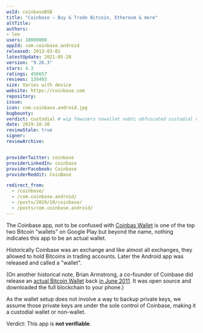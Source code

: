 ```yaml
---
wsId: coinbaseBSB
title: "Coinbase – Buy & Trade Bitcoin, Ethereum & more"
altTitle: 
authors:
- leo
users: 10000000
appId: com.coinbase.android
released: 2013-03-01
latestUpdate: 2021-05-28
version: "9.26.3"
stars: 4.3
ratings: 456657
reviews: 139493
size: Varies with device
website: https://coinbase.com
repository: 
issue: 
icon: com.coinbase.android.jpg
bugbounty: 
verdict: custodial # wip fewusers nowallet nobtc obfuscated custodial nosource nonverifiable reproducible bounty defunct
date: 2019-10-30
reviewStale: true
signer: 
reviewArchive:


providerTwitter: coinbase
providerLinkedIn: coinbase
providerFacebook: Coinbase
providerReddit: CoinBase

redirect_from:
  - /coinbase/
  - /com.coinbase.android/
  - /posts/2019/10/coinbase/
  - /posts/com.coinbase.android/
---
```



The Coinbase app, not to be confused with [Coinbas Wallet](/coinbasewallet)
is one of the top two Bitcoin "wallets" on Google Play but beyond the
name, nothing indicates this app to be an actual wallet.

Historically Coinbase was an exchange and like almost all exchanges, they
allowed to hold Bitcoins in trading accounts. Later the Android app was released
and called a "wallet".

(On another historical note, Brian Armstrong, a co-founder of Coinbase did release
an [actual Bitcoin Wallet](https://github.com/barmstrong/bitcoin-android) back
[in June 2011](https://thenextweb.com/mobile/2011/07/06/bitcoin-payments-go-mobile-with-bitcoin-for-android/).
It was open source and downloaded the full blockchain to your phone.)

As the wallet setup does not involve a way to backup private keys, we assume those
private keys are under the sole control of Coinbase, making it
a custodial wallet or non-wallet.

Verdict: This app is **not verifiable**.
